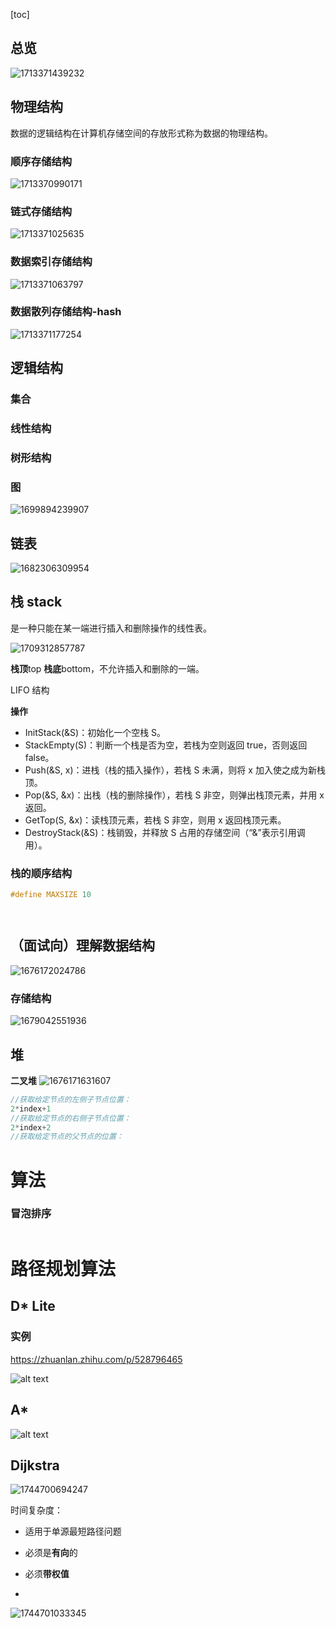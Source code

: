 [toc]

## 总览

![1713371439232](image/数据结构/1713371439232.png)

## 物理结构

数据的逻辑结构在计算机存储空间的存放形式称为数据的物理结构。

### 顺序存储结构

![1713370990171](image/数据结构/1713370990171.png)

### 链式存储结构

![1713371025635](image/数据结构/1713371025635.png)

### 数据索引存储结构

![1713371063797](image/数据结构/1713371063797.png)

### 数据散列存储结构-hash

![1713371177254](image/数据结构/1713371177254.png)

## 逻辑结构

### 集合

### 线性结构

### 树形结构

### 图

![1699894239907](image/数据结构/1699894239907.png)

## 链表

![1682306309954](image/数据结构/1682306309954.png)

## 栈 stack

是一种只能在某一端进行插入和删除操作的线性表。

![1709312857787](image/数据结构/1709312857787.png)

**栈顶**top
**栈底**bottom，不允许插入和删除的一端。

LIFO 结构

**操作**

- InitStack(&S)：初始化一个空栈 S。
- StackEmpty(S)：判断一个栈是否为空，若栈为空则返回 true，否则返回 false。
- Push(&S, x)：进栈（栈的插入操作），若栈 S 未满，则将 x 加入使之成为新栈顶。
- Pop(&S, &x)：出栈（栈的删除操作），若栈 S 非空，则弹出栈顶元素，并用 x 返回。
- GetTop(S, &x)：读栈顶元素，若栈 S 非空，则用 x 返回栈顶元素。
- DestroyStack(&S)：栈销毁，并释放 S 占用的存储空间（“&”表示引用调用）。

### 栈的顺序结构

```cpp
#define MAXSIZE 10




```

## （面试向）理解数据结构

![1676172024786](image/数据结构/1676172024786.png)

### 存储结构

![1679042551936](image/数据结构/1679042551936.png)

## 堆

**二叉堆**
![1676171631607](image/数据结构/1676171631607.png)

```c
//获取给定节点的左侧子节点位置：
2*index+1
//获取给定节点的右侧子节点位置：
2*index+2
//获取给定节点的父节点的位置：

```





# 算法


### 冒泡排序

```CPP

```




# 路径规划算法



## D* Lite



### 实例



https://zhuanlan.zhihu.com/p/528796465

![alt text](image-1.png)

## A*

![alt text](v2-1faf5bc313f226f50c8875e6abd2b7b0_1440w.jpg)









## Dijkstra

![1744700694247](image/数据结构/1744700694247.png)

时间复杂度：

 - 适用于单源最短路径问题

- 必须是**有向**的
- 必须**带权值**
- 


![1744701033345](image/数据结构/1744701033345.png)